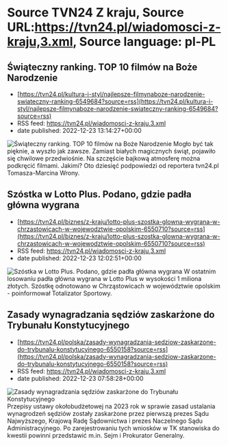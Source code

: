# Source TVN24 Z kraju, Source URL:https://tvn24.pl/wiadomosci-z-kraju,3.xml, Source language: pl-PL

## Świąteczny ranking. TOP 10 filmów na Boże Narodzenie
 - [https://tvn24.pl/kultura-i-styl/najlepsze-filmynaboze-narodzenie-swiateczny-ranking-6549684?source=rss](https://tvn24.pl/kultura-i-styl/najlepsze-filmynaboze-narodzenie-swiateczny-ranking-6549684?source=rss)
 - RSS feed: https://tvn24.pl/wiadomosci-z-kraju,3.xml
 - date published: 2022-12-23 13:14:27+00:00

<img alt="Świąteczny ranking. TOP 10 filmów na Boże Narodzenie" src="https://tvn24.pl/najnowsze/cdn-zdjecie-nirir7-swiateczny-prezent-pod-choinke-rez-clay-kaytis-6549751/alternates/LANDSCAPE_1280" />
    Mogło być tak pięknie, a wyszło jak zawsze. Zamiast białych magicznych świąt, pojawiło się chwilowe przedwiośnie. Na szczęście bajkową atmosferę można podkręcić filmami. Jakimi? Oto dziesięć podpowiedzi od reportera tvn24.pl Tomasza-Marcina Wrony.

## Szóstka w Lotto Plus. Podano, gdzie padła główna wygrana
 - [https://tvn24.pl/biznes/z-kraju/lotto-plus-szostka-glowna-wygrana-w-chrzastowicach-w-wojewodztwie-opolskim-6550710?source=rss](https://tvn24.pl/biznes/z-kraju/lotto-plus-szostka-glowna-wygrana-w-chrzastowicach-w-wojewodztwie-opolskim-6550710?source=rss)
 - RSS feed: https://tvn24.pl/wiadomosci-z-kraju,3.xml
 - date published: 2022-12-23 12:02:51+00:00

<img alt="Szóstka w Lotto Plus. Podano, gdzie padła główna wygrana" src="https://tvn24.pl/biznes/najnowsze/cdn-zdjecie-tot7pr-zloty-sie-umacnia-4224297/alternates/LANDSCAPE_1280" />
    W ostatnim losowaniu padła główna wygrana w Lotto Plus w wysokości 1 miliona złotych. Szóstkę odnotowano w Chrząstowicach w województwie opolskim - poinformował Totalizator Sportowy.

## Zasady wynagradzania sędziów zaskarżone do Trybunału Konstytucyjnego
 - [https://tvn24.pl/polska/zasady-wynagradzania-sedziow-zaskarzone-do-trybunalu-konstytucyjnego-6550158?source=rss](https://tvn24.pl/polska/zasady-wynagradzania-sedziow-zaskarzone-do-trybunalu-konstytucyjnego-6550158?source=rss)
 - RSS feed: https://tvn24.pl/wiadomosci-z-kraju,3.xml
 - date published: 2022-12-23 07:58:28+00:00

<img alt="Zasady wynagradzania sędziów zaskarżone do Trybunału Konstytucyjnego" src="https://tvn24.pl/najnowsze/cdn-zdjecie-0vpd8z-trybunal-konstytucyjny-5527511/alternates/LANDSCAPE_1280" />
    Przepisy ustawy okołobudżetowej na 2023 rok w sprawie zasad ustalania wynagrodzeń sędziów zostały zaskarżone przez pierwszą prezes Sądu Najwyższego, Krajową Radę Sądownictwa i prezes Naczelnego Sądu Administracyjnego. Po zarejestrowaniu tych wniosków w TK stanowiska do kwestii powinni przedstawić m.in. Sejm i Prokurator Generalny.
